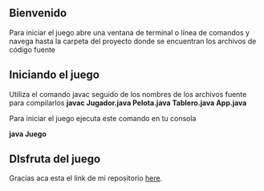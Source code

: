 ## Bienvenido

Para iniciar el juego abre una ventana de terminal o línea de comandos y navega hasta la carpeta del proyecto donde se encuentran los archivos de código fuente

## Iniciando el juego
Utiliza el comando javac seguido de los nombres de los archivos fuente para compilarlos
**javac Jugador.java Pelota.java Tablero.java App.java**

Para iniciar el juego ejecuta este comando en tu consola

**java Juego**

## DIsfruta del juego

Gracias aca esta el link de mi repositorio [here](https://github.com/JhonatanRobayo1).
